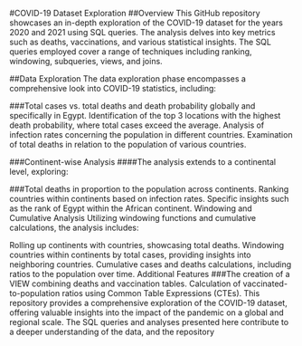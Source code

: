 #COVID-19 Dataset Exploration
##Overview
This GitHub repository showcases an in-depth exploration of the COVID-19 dataset for the years 2020 and 2021 using SQL queries. The analysis delves into key metrics such as deaths, vaccinations, and various statistical insights. The SQL queries employed cover a range of techniques including ranking, windowing, subqueries, views, and joins.

##Data Exploration
The data exploration phase encompasses a comprehensive look into COVID-19 statistics, including:

###Total cases vs. total deaths and death probability globally and specifically in Egypt.
Identification of the top 3 locations with the highest death probability, where total cases exceed the average.
Analysis of infection rates concerning the population in different countries.
Examination of total deaths in relation to the population of various countries.

###Continent-wise Analysis
####The analysis extends to a continental level, exploring:

###Total deaths in proportion to the population across continents.
Ranking countries within continents based on infection rates.
Specific insights such as the rank of Egypt within the African continent.
Windowing and Cumulative Analysis
Utilizing windowing functions and cumulative calculations, the analysis includes:

Rolling up continents with countries, showcasing total deaths.
Windowing countries within continents by total cases, providing insights into neighboring countries.
Cumulative cases and deaths calculations, including ratios to the population over time.
Additional Features
###The creation of a VIEW combining deaths and vaccination tables.
Calculation of vaccinated-to-population ratios using Common Table Expressions (CTEs).
This repository provides a comprehensive exploration of the COVID-19 dataset, offering valuable insights into the impact of the pandemic on a global and regional scale. The SQL queries and analyses presented here contribute to a deeper understanding of the data, and the repository 


